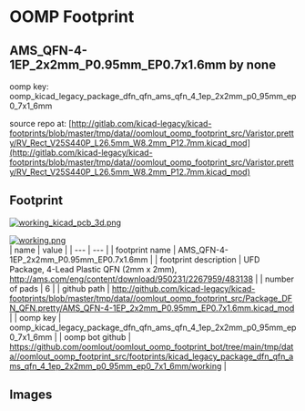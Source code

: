 # OOMP Footprint  
## AMS_QFN-4-1EP_2x2mm_P0.95mm_EP0.7x1.6mm  by none  
  
oomp key: oomp_kicad_legacy_package_dfn_qfn_ams_qfn_4_1ep_2x2mm_p0_95mm_ep0_7x1_6mm  
  
source repo at: [http://gitlab.com/kicad-legacy/kicad-footprints/blob/master/tmp/data//oomlout_oomp_footprint_src/Varistor.pretty/RV_Rect_V25S440P_L26.5mm_W8.2mm_P12.7mm.kicad_mod](http://gitlab.com/kicad-legacy/kicad-footprints/blob/master/tmp/data//oomlout_oomp_footprint_src/Varistor.pretty/RV_Rect_V25S440P_L26.5mm_W8.2mm_P12.7mm.kicad_mod)  
## Footprint  
  
[![working_kicad_pcb_3d.png](working_kicad_pcb_3d_600.png)](working_kicad_pcb_3d.png)  
  
[![working.png](working_600.png)](working.png)  
| name | value | 
| --- | --- | 
| footprint name | AMS_QFN-4-1EP_2x2mm_P0.95mm_EP0.7x1.6mm | 
| footprint description | UFD Package, 4-Lead Plastic QFN (2mm x 2mm), http://ams.com/eng/content/download/950231/2267959/483138 | 
| number of pads | 6 | 
| github path | http://github.com/kicad-legacy/kicad-footprints/blob/master/tmp/data//oomlout_oomp_footprint_src/Package_DFN_QFN.pretty/AMS_QFN-4-1EP_2x2mm_P0.95mm_EP0.7x1.6mm.kicad_mod | 
| oomp key | oomp_kicad_legacy_package_dfn_qfn_ams_qfn_4_1ep_2x2mm_p0_95mm_ep0_7x1_6mm | 
| oomp bot github | https://github.com/oomlout/oomlout_oomp_footprint_bot/tree/main/tmp/data//oomlout_oomp_footprint_src/footprints/kicad_legacy_package_dfn_qfn_ams_qfn_4_1ep_2x2mm_p0_95mm_ep0_7x1_6mm/working | 
## Images  
